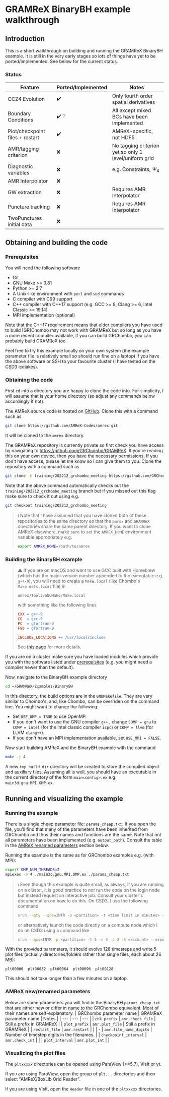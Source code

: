 # GRAMReX BinaryBH example walkthrough

## Introduction

This is a short walkthrough on building and running the GRAMReX BinaryBH
example. It is still in the very early stages so lots of things have yet to be
ported/implemented. See below for the current status.

### Status
| Feature | Ported/Implemented | Notes |
| --- | --- | --- |
| CCZ4 Evolution | :heavy_check_mark:  | Only fourth order spatial derivatives |
| Boundary Conditions | :heavy_check_mark: :grey_question: | All except mixed BCs have been implemented |
| Plot/checkpoint files + restart | :heavy_check_mark: | AMReX-specific, not HDF5 |
| AMR/tagging criterion | :x: | No tagging criterion yet so only 1 level/uniform grid |
| Diagnostic variables | :x: | e.g. Constraints, $\Psi_4$ |
| AMR Interpolator | :x: | |
| GW extraction | :x: | Requires AMR Interpolator |
| Puncture tracking | :x: | Requires AMR Interpolator |
| TwoPunctures initial data | :x: | |

## Obtaining and building the code

### Prerequisites

You will need the following software
* Git
* GNU Make >= 3.81
* Python >= 2.7
* A Unix-like environment with `perl` and `sed` commands
* C compiler with C99 support
* C++ compiler with C++17 support (e.g. GCC >= 8, Clang >= 6, Intel Classic >= 19.14)
* MPI implementation (optional)

Note that the C++17 requirement means that older compilers you have used to
build [GR]Chombo may not work with GRAMReX but so long as you have a more recent
compiler available, if you can build GRChombo, you can probably build GRAMReX
too. 

Feel free to try this example locally on your own system (the example parameter
file is relatively small so should run fine on a laptop) if you have the above
software or SSH to your favourite cluster (I have tested on the CSD3 icelakes).

### Obtaining the code

First `cd` into a directory you are happy to clone the code into. For
simplicity, I will assume that is your home directory (so adjust any commands 
below accordingly if not).

The AMReX source code is hosted on
[GitHub](https://github.com/AMReX-Codes/amrex). Clone this with a command such
as

```bash
git clone https://github.com/AMReX-Codes/amrex.git
```
It will be cloned to the `amrex` directory.

The GRAMReX repository is currently private so first check you have access by
navigating to https://github.com/GRChombo/GRAMReX. If you're reading this on
your own device, then you have the necessary permissions. If you don't have
access, please let me know so I can give them to you. Clone the repository with
a command such as

```bash
git clone -b training/202212_grchombo_meeting https://github.com/GRChombo/GRAMReX.git
```
Note that the above command automatically checks out the
`training/202212_grchombo_meeting` branch but if you missed out this flag make
sure to check it out using e.g.
```bash
git checkout training/202212_grchombo_meeting
```

> :information_source: Note that I have assumed that you have cloned both of
> these repositories to the same directory so that the `amrex` and `GRAMReX`
> directories share the same parent directory. If you want to clone AMReX
> elsewhere, make sure to set the `AMREX_HOME` environment variable
> appropriately e.g. 
> ```bash
> export AMREX_HOME=/path/to/amrex
> ```

### Building the BinaryBH example

> :warning: If you are on macOS and want to use GCC built with Homebrew (which
> has the major version number appended to the executable e.g. `g++-9`), you
> will need to create a `Make.local` (like Chombo's `Make.defs.local` file) in 
> ```
> amrex/Tools/GNUMake/Make.local
> ```
> with something like the following lines
> ```makefile
> CXX = g++-9
> CC  = gcc-9
> FC  = gfortran-9
> F90 = gfortran-9
> 
> INCLUDE_LOCATIONS += /usr/local/include
> ```
> 
> See [this
> page](https://amrex-codes.github.io/amrex/docs_html/BuildingAMReX.html#gcc-on-macos)
> for more details.  

If you are on a cluster make sure you have loaded modules which provide you with
the software listed under [prerequisites](#prerequisites) (e.g. you might need a
compiler newer than the default).

Now, navigate to the BinaryBH example directory
```bash
cd ~/GRAMReX/Examples/BinaryBH
```

In this directory, the build options are in the `GNUMakefile`. They are very
similar to Chombo's, and, like Chombo, can be overriden on the command line. You
might want to change the following: 

* Set `USE_OMP = TRUE` to use OpenMP.
* If you don't want to use the GNU compiler `g++` , change `COMP = gnu` to 
  `COMP = intel` (for the Intel classic compiler `icpc`) or `COMP = llvm` (for 
  LLVM `clang++`). 
* If you don't have an MPI implementation available, set `USE_MPI = FALSE`.

Now start building AMReX and the BinaryBH example with the command
```bash
make -j 4
```
A new `tmp_build_dir` directory will be created to store the compiled object
and auxiliary files. Assuming all is well, you should have an executable in the
current directory of the form `main<config>.ex` e.g. `main3d.gnu.MPI.OMP.ex`.

## Running and visualizing the example

### Running the example

There is a single cheap parameter file: `params_cheap.txt`. If you open the
file, you'll find that many of the parameters have been inherited from GRChombo
and thus their names and functions are the same. Note that not all parameters
have been implemented (e.g. `output_path`). Consult the table in the 
[AMReX renamed parameters](#amrex-renamed-parameters) section below.

Running the example is the same as for GRChombo examples e.g. (with MPI):
```bash
export OMP_NUM_THREADS=2
mpiexec -n 4 ./main3d.gnu.MPI.OMP.ex ./params_cheap.txt
```


> :information_source: Even though this example is quite small, as always, if
> you are running on a cluster, it is good practice to *not* run the code on the
> login node but instead request an interactive job. Consult your cluster's
> documentation on how to do this. On CSD3, I use the following command 
> ```bash
> srun --pty --qos=INTR -p <partition> -t <time limit in minutes> -n <number of tasks> -A <account> bash
> ```
> or alternatively launch the code directly on a compute node which I do on CSD3
> using a command like
> ```bash
> srun --qos=INTR -p <partition> -t 5 -n 4 -c 2 -A <account> --export=ALL,OMP_NUM_THREADS=2 ./main3d.gnu.MPI.OMP.ex ./params_cheap.txt
> ```

With the provided parameters, it should evolve 128 timesteps and write 5 plot
files (actually directories/folders rather than single files, each about 26 MB):
```
plt00000  plt00032  plt00064  plt00096  plt00128
```
This should not take longer than a few minutes on a laptop.

### AMReX new/renamed parameters
Below are some parameters you will find in the BinaryBH `params_cheap.txt` that
are either new or differ in name to the GRChombo equivalent. Most of their names
are self-explanatory.
| GRChombo parameter name | GRAMReX parameter name | Notes |
| --- | --- | --- |
| `chk_prefix` | `amr.check_file` | Still a prefix in GRAMReX |
| `plot_prefix` | `amr.plot_file` | Still a prefix in GRAMReX |
| `restart_file` | `amr.restart` | |
| - | `amr.file_name_digits` | Number of timestep digits in the filenames. |
| `checkpoint_interval` | `amr.check_int` | |
| `plot_interval` | `amr.plot_int` | |

### Visualizing the plot files

The `pltxxxxx` directories can be opened using ParaView (>=5.7), VisIt or yt.

If you are using ParaView, open the group of `plt...` directories and then
select "AMReX/BoxLib Grid Reader". 

If you are using VisIt, open the `Header` file in one of the `pltxxxxx`
directories. 
